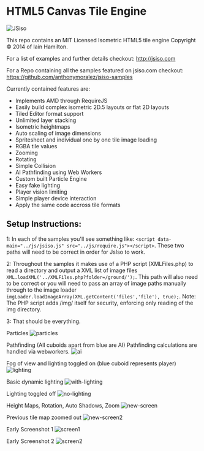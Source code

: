 HTML5 Canvas Tile Engine
=========

![JSiso](http://jsiso.com/jsiso.png)


This repo contains an MIT Licensed Isometric HTML5 tile engine Copyright © 2014 of Iain Hamilton.

For a list of examples and further details checkout: http://jsiso.com

For a Repo containing all the samples featured on jsiso.com checkout: https://github.com/anthonymoralez/jsiso-samples

Currently contained features are:
- Implements AMD through RequireJS
- Easily build complex isometric 2D.5 layouts or flat 2D layouts
- Tiled Editor format support
- Unlimited layer stacking
- Isometric heightmaps
- Auto scaling of image dimensions
- Spritesheet and individual one by one tile image loading
- RGBA tile values
- Zooming
- Rotating
- Simple Collision
- AI Pathfinding using Web Workers
- Custom built Particle Engine
- Easy fake lighting
- Player vision limiting
- Simple player device interaction
- Apply the same code accross tile formats



Setup Instructions:
-------------

1: In each of the samples you'll see something like: ```<script data-main="../js/jsiso.js" src="../js/require.js"></script>```. These two paths will need to be correct in order for JsIso to work.

2: Throughout the samples it makes use of a PHP script (XMLFiles.php) to read a directory and output a XML list of image files``` XML.loadXML('../XMLFiles.php?folder=/ground/');```. This path will also need to be correct or you will need to pass an array of image paths manually through to the image loader ```imgLoader.loadImageArray(XML.getContent('files','file'), true);```. Note: The PHP script adds /img/ itself for security, enforcing only reading of the img directory.

3: That should be everything.


Particles
![particles](https://f.cloud.github.com/assets/1159739/1322878/ca65cd72-3453-11e3-97f6-c6b0243787b0.png)


Pathfinding (All cuboids apart from blue are AI)
Pathfinding calculations are handled via webworkers.
![ai](https://f.cloud.github.com/assets/1159739/1286661/31621fbc-2fdb-11e3-9e7a-39436670d4ba.png)


Fog of view and lighting toggled on (blue cuboid represents player)
![lighting](https://f.cloud.github.com/assets/1159739/1278363/757498b4-2f0f-11e3-97af-5e5042679270.png)


Basic dynamic lighting
![with-lighting](https://f.cloud.github.com/assets/1159739/1277738/28d797b8-2edd-11e3-95f8-4e6177eb81bd.png)

Lighting toggled off
![no-lighting](https://f.cloud.github.com/assets/1159739/1277736/0fb64586-2edd-11e3-8a73-43645830401c.png)



Height Maps, Rotation, Auto Shadows, Zoom
![new-screen](https://f.cloud.github.com/assets/1159739/1273886/fd76d006-2d5c-11e3-8dde-f9d83eba639b.png)


Previous tile map zoomed out
![new-screen2](https://f.cloud.github.com/assets/1159739/1273894/d760ad64-2d5d-11e3-9bf2-77319cce1fc6.png)



Early Screenshot 1
![screen1](https://f.cloud.github.com/assets/1159739/1267397/a8c33f7a-2cb9-11e3-8d82-2b5ec4c5f2aa.png)

Early Screenshot 2 
![screen2](https://f.cloud.github.com/assets/1159739/1267395/94e0ea16-2cb9-11e3-9726-86f312bca9f9.png)




